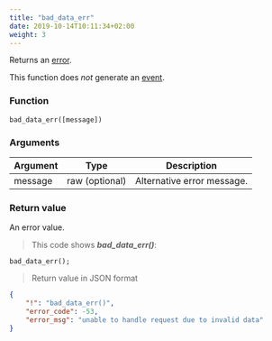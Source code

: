 ```yaml
---
title: "bad_data_err"
date: 2019-10-14T10:11:34+02:00
weight: 3
---
```


Returns an [error](../../data-types/error-type).

This function does *not* generate an [event](../../events).

### Function
`bad_data_err([message])`

### Arguments
Argument | Type | Description
-------- | ---- | -----------
message | raw (optional) | Alternative error message.

### Return value
An error value.

> This code shows ***bad_data_err()***:

```thingsdb,json_response
bad_data_err();
```

> Return value in JSON format

```json
{
    "!": "bad_data_err()",
    "error_code": -53,
    "error_msg": "unable to handle request due to invalid data"
}
```
